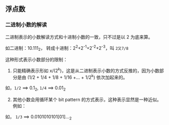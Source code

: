 ## 浮点数

### 二进制小数的解读

二进制表示的小数解读方式和十进制小数的一致，只不过是以 2 为底来算。

如二进制：10.111<sub>2</sub>， 转成十进制：2<sup>2</sup>+2<sup>-1</sup>+2<sup>-2</sup>+2<sup>-3</sup>，叫 `2又7/8`

这种形式表示小数部分的限制：

1. 只能精确表示形如 x/(2<sup>k</sup>)，这是从二进制表示小数的方式反推的，因为小数部分是由 (1/2 + 1/4 + 1/8 + 1/16 +... + 1/2<sup>k</sup>) 依次加起来的。

如，`1/2` ==> 0.1<sub>2</sub>, `1/4` ==> 0.01<sub>2</sub>

2. 其他小数会用循环某个 bit pattern 的方式表示，这种表示显然是一种近似。例如：

如， `1/3` ==> 0.0101010101[01]...<sub>2</sub>